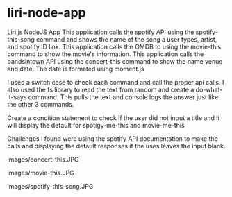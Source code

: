 # liri-node-app

Liri.js NodeJS App
This application calls the spotify API using the spotify-this-song command and shows the name of the song a user types, artist, and spotify ID link.
This application calls the OMDB to using the movie-this command to show the movie's information.
This application calls the bandsintown API using the concert-this command to show the name venue and date.  The date is formated using moment.js

I used a switch case to check each command and call the proper api calls.
I also used the fs library to read the text from random and create a do-what-it-says command.  This pulls the text and console logs the answer just like the other 3 commands.

Create a condition statement to check if the user did not input a title and it will display the default for spotigy-me-this and movie-me-this

Challenges I found were using the spotify API documentation to make the calls and displaying the default responses if the uses leaves the input blank.

images/concert-this.JPG

images/movie-this.JPG

images/spotify-this-song.JPG

